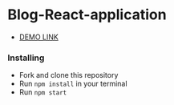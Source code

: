 # Blog-React-application
 - [DEMO LINK](https://VeronikaLushchik.github.io/Blog-React-application)
### Installing
- Fork and clone this repository
- Run `npm install` in your terminal
- Run `npm start`
